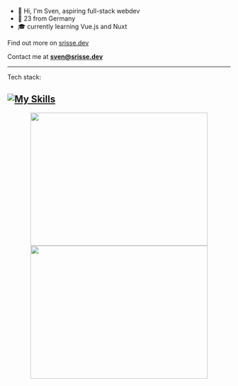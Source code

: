 - 👋 Hi, I'm Sven, aspiring full-stack webdev
- 🌱 23 from Germany 
- :mortar_board: currently learning Vue.js and Nuxt

Find out more on [srisse.dev](https://www.srisse.dev/)

Contact me at **sven@srisse.dev**

--- 

Tech stack:

<!---
[https://github.com/Ileriayo/markdown-badges](https://github.com/tandpfun/skill-icons)
-->

[![My Skills](https://skillicons.dev/icons?i=js,ts,vue,nuxtjs,react,vite,sass,node)](https://skillicons.dev)
---

<p align = "center">
  <img src = "https://github-readme-stats.vercel.app/api/top-langs/?username=svenrisse&layout=compact&theme=vue-dark&hide_border=true&langs_count=10" height= 300 width = 400>
  <img src = "https://github-readme-streak-stats.herokuapp.com?user=svenrisse&theme=vue-dark&hide_border=true" height=300 width = 400>
</p>
